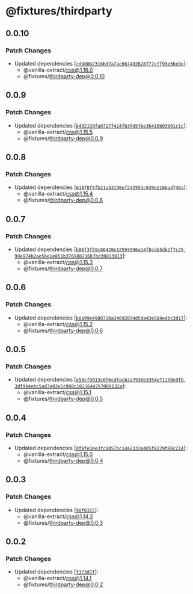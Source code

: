 # @fixtures/thirdparty

## 0.0.10

### Patch Changes

- Updated dependencies [[`cd9d8b231bbd7a7ac6674d2b28f77cff93e5be9e`](https://github.com/vanilla-extract-css/vanilla-extract/commit/cd9d8b231bbd7a7ac6674d2b28f77cff93e5be9e)]:
  - @vanilla-extract/css@1.16.0
  - @fixtures/thirdparty-dep@0.0.10

## 0.0.9

### Patch Changes

- Updated dependencies [[`6432199fa0717f424fb3f45fbe36410b03b01c1c`](https://github.com/vanilla-extract-css/vanilla-extract/commit/6432199fa0717f424fb3f45fbe36410b03b01c1c)]:
  - @vanilla-extract/css@1.15.5
  - @fixtures/thirdparty-dep@0.0.9

## 0.0.8

### Patch Changes

- Updated dependencies [[`61878f5fb21a33190ef242551c639e216ba4748a`](https://github.com/vanilla-extract-css/vanilla-extract/commit/61878f5fb21a33190ef242551c639e216ba4748a)]:
  - @vanilla-extract/css@1.15.4
  - @fixtures/thirdparty-dep@0.0.8

## 0.0.7

### Patch Changes

- Updated dependencies [[`b86f3f59c86420e12593996a14f8cdb5db2f7c25`](https://github.com/vanilla-extract-css/vanilla-extract/commit/b86f3f59c86420e12593996a14f8cdb5db2f7c25), [`99e974b2ae56e1e851b376988216b7bd30813813`](https://github.com/vanilla-extract-css/vanilla-extract/commit/99e974b2ae56e1e851b376988216b7bd30813813)]:
  - @vanilla-extract/css@1.15.3
  - @fixtures/thirdparty-dep@0.0.7

## 0.0.6

### Patch Changes

- Updated dependencies [[`b8a99e4980710a34692034d5da43e584edbc3d17`](https://github.com/vanilla-extract-css/vanilla-extract/commit/b8a99e4980710a34692034d5da43e584edbc3d17)]:
  - @vanilla-extract/css@1.15.2
  - @fixtures/thirdparty-dep@0.0.6

## 0.0.5

### Patch Changes

- Updated dependencies [[`e58cf9013c6f6cdfacb2a7936b3354e71138e9fb`](https://github.com/vanilla-extract-css/vanilla-extract/commit/e58cf9013c6f6cdfacb2a7936b3354e71138e9fb), [`3df9b4ebc5ad7e03e5c908c10216447b7089132a`](https://github.com/vanilla-extract-css/vanilla-extract/commit/3df9b4ebc5ad7e03e5c908c10216447b7089132a)]:
  - @vanilla-extract/css@1.15.1
  - @fixtures/thirdparty-dep@0.0.5

## 0.0.4

### Patch Changes

- Updated dependencies [[`df9fe3ee3fc0057bc14a2333a405f8229f80c214`](https://github.com/vanilla-extract-css/vanilla-extract/commit/df9fe3ee3fc0057bc14a2333a405f8229f80c214)]:
  - @vanilla-extract/css@1.15.0
  - @fixtures/thirdparty-dep@0.0.4

## 0.0.3

### Patch Changes

- Updated dependencies [[`90f0315`](https://github.com/vanilla-extract-css/vanilla-extract/commit/90f03153bb7c4a8d5b448eab228c46203e9cdaed)]:
  - @vanilla-extract/css@1.14.2
  - @fixtures/thirdparty-dep@0.0.3

## 0.0.2

### Patch Changes

- Updated dependencies [[`f373d7f`](https://github.com/vanilla-extract-css/vanilla-extract/commit/f373d7f6b59f43236dc713e1b421ef4631f392c0)]:
  - @vanilla-extract/css@1.14.1
  - @fixtures/thirdparty-dep@0.0.2
